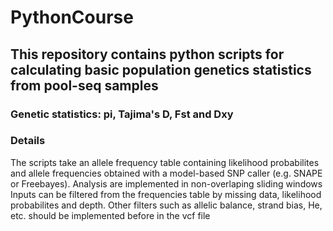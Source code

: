 # PythonCourse

## This repository contains python scripts for calculating basic population genetics statistics from pool-seq samples

### Genetic statistics: pi, Tajima's D, Fst and Dxy

### Details

The scripts take an allele frequency table containing likelihood probabilites and allele frequencies obtained with a model-based SNP caller (e.g. SNAPE or Freebayes).
Analysis are implemented in non-overlaping sliding windows
Inputs can be filtered from the frequencies table by missing data, likelihood probabilites and depth. Other filters such as allelic balance, strand bias, He, etc. should be implemented before in the vcf file

